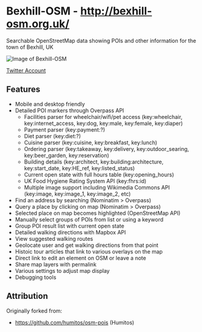 # Bexhill-OSM - http://bexhill-osm.org.uk/

Searchable OpenStreetMap data showing POIs and other information for the town of Bexhill, UK

![Image of Bexhill-OSM](http://bexhill-osm.org.uk/assets/img/preview.jpg)

[Twitter Account](https://twitter.com/BexhillOSM)

## Features
 - Mobile and desktop friendly
 - Detailed POI markers through Overpass API
   - Facilities parser for wheelchair/wifi/pet access (key:wheelchair, key:internet_access, key:dog, key:male, key:female, key:diaper)
   - Payment parser (key:payment:?)
   - Diet parser (key:diet:?)
   - Cuisine parser (key:cuisine, key:breakfast, key:lunch)
   - Ordering parser (key:takeaway, key:delivery, key:outdoor_searing, key:beer_garden, key:reservation)
   - Building details (key:architect, key:building:architecture, key:start_date, key:HE_ref, key:listed_status)
   - Current open state with full hours table (key:opening_hours)
   - UK Food Hygiene Rating System API (key:fhrs:id)
   - Multiple image support including Wikimedia Commons API (key:image, key:image_1, key:image_2, etc)
 - Find an address by searching (Nominatim > Overpass)
 - Query a place by clicking on map (Nominatim > Overpass)
 - Selected place on map becomes highlighted (OpenStreetMap API)
 - Manually select groups of POIs from list or using a keyword
 - Group POI result list with current open state
 - Detailed walking directions with Mapbox API
 - View suggested walking routes
 - Geolocate user and get walking directions from that point
 - Histoic tour articles that link to various overlays on the map
 - Direct link to edit an element on OSM or leave a note
 - Share map layers with permalink
 - Various settings to adjust map display
 - Debugging tools

## Attribution

Originally forked from:
 - https://github.com/humitos/osm-pois (Humitos)
